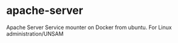 # apache-server
Apache Server Service mounter on Docker from ubuntu. For Linux administration/UNSAM
